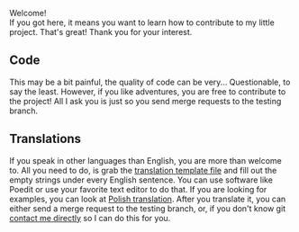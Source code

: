 Welcome!    
If you got here, it means you want to learn how to contribute to my little project. That's great! Thank you for your interest.    

## Code ##
This may be a bit painful, the quality of code can be very... Questionable, to say the least. However, if you like adventures, you are free to contribute to the project! All I ask you is just so you send merge requests to the testing branch. 

## Translations ##
If you speak in other languages than English, you are more than welcome to. All you need to do, is grab the [translation template file](rcgcdw.pot) and fill out the empty strings under every English sentence. You can use software like Poedit or use your favorite text editor to do that. If you are looking for examples, you can look at [Polish translation](/locale/pl/LC_MESSAGES/rcgcdw.po). After you translate it, you can either send a merge request to the testing branch, or, if you don't know git [contact me directly](https://minecraft.gamepedia.com/User:Frisk#Contact) so I can do this for you.
